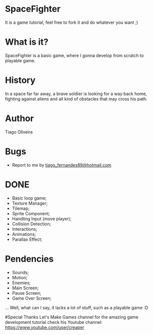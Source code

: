 # SpaceFighter
It is a game tutorial, feel free to fork it and do whatever you want ;)

# What is it?

SpaceFighter is a basic game, where I gonna develop from scratch to playable game.

# History

In a space far far away, a brave soldier is looking for a way back home, fighting against aliens and all kind of obstacles that may cross his path.

# Author
Tiago Oliveira

# Bugs
- Report to me by tiago_fernandes89@hotmail.com


# DONE
- Basic loop game;
- Texture Manager;
- Tilemap;
- Sprite Component;
- Handling Input (move player);
- Collision Detection;
- Interactions;
- Animations;
- Parallax Effect;

# Pendencies
- Sounds;
- Motion;
- Enemies;
- Main Screen;
- Pause Screen;
- Game Over Screen;

...
Well, what can I say, it lacks a lot of stuff, such as a playable game :D

#Special Thanks
Let's Make Games channel for the amazing game development tutorial
check his Youtube channel: https://www.youtube.com/user/creaper
